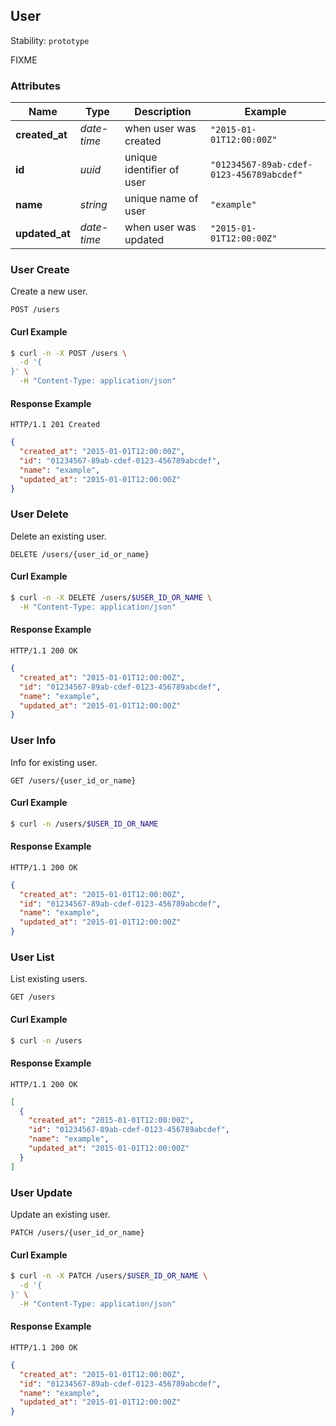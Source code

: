 
## <a name="resource-user">User</a>

Stability: `prototype`

FIXME

### Attributes

| Name | Type | Description | Example |
| ------- | ------- | ------- | ------- |
| **created_at** | *date-time* | when user was created | `"2015-01-01T12:00:00Z"` |
| **id** | *uuid* | unique identifier of user | `"01234567-89ab-cdef-0123-456789abcdef"` |
| **name** | *string* | unique name of user | `"example"` |
| **updated_at** | *date-time* | when user was updated | `"2015-01-01T12:00:00Z"` |

### <a name="link-POST-user-/users">User Create</a>

Create a new user.

```
POST /users
```


#### Curl Example

```bash
$ curl -n -X POST /users \
  -d '{
}' \
  -H "Content-Type: application/json"
```


#### Response Example

```
HTTP/1.1 201 Created
```

```json
{
  "created_at": "2015-01-01T12:00:00Z",
  "id": "01234567-89ab-cdef-0123-456789abcdef",
  "name": "example",
  "updated_at": "2015-01-01T12:00:00Z"
}
```

### <a name="link-DELETE-user-/users/{(%23%2Fdefinitions%2Fuser%2Fdefinitions%2Fidentity)}">User Delete</a>

Delete an existing user.

```
DELETE /users/{user_id_or_name}
```


#### Curl Example

```bash
$ curl -n -X DELETE /users/$USER_ID_OR_NAME \
  -H "Content-Type: application/json"
```


#### Response Example

```
HTTP/1.1 200 OK
```

```json
{
  "created_at": "2015-01-01T12:00:00Z",
  "id": "01234567-89ab-cdef-0123-456789abcdef",
  "name": "example",
  "updated_at": "2015-01-01T12:00:00Z"
}
```

### <a name="link-GET-user-/users/{(%23%2Fdefinitions%2Fuser%2Fdefinitions%2Fidentity)}">User Info</a>

Info for existing user.

```
GET /users/{user_id_or_name}
```


#### Curl Example

```bash
$ curl -n /users/$USER_ID_OR_NAME
```


#### Response Example

```
HTTP/1.1 200 OK
```

```json
{
  "created_at": "2015-01-01T12:00:00Z",
  "id": "01234567-89ab-cdef-0123-456789abcdef",
  "name": "example",
  "updated_at": "2015-01-01T12:00:00Z"
}
```

### <a name="link-GET-user-/users">User List</a>

List existing users.

```
GET /users
```


#### Curl Example

```bash
$ curl -n /users
```


#### Response Example

```
HTTP/1.1 200 OK
```

```json
[
  {
    "created_at": "2015-01-01T12:00:00Z",
    "id": "01234567-89ab-cdef-0123-456789abcdef",
    "name": "example",
    "updated_at": "2015-01-01T12:00:00Z"
  }
]
```

### <a name="link-PATCH-user-/users/{(%23%2Fdefinitions%2Fuser%2Fdefinitions%2Fidentity)}">User Update</a>

Update an existing user.

```
PATCH /users/{user_id_or_name}
```


#### Curl Example

```bash
$ curl -n -X PATCH /users/$USER_ID_OR_NAME \
  -d '{
}' \
  -H "Content-Type: application/json"
```


#### Response Example

```
HTTP/1.1 200 OK
```

```json
{
  "created_at": "2015-01-01T12:00:00Z",
  "id": "01234567-89ab-cdef-0123-456789abcdef",
  "name": "example",
  "updated_at": "2015-01-01T12:00:00Z"
}
```


